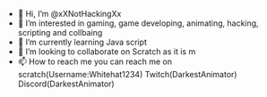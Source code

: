 - 👋 Hi, I’m @xXNotHackingXx
- 👀 I’m interested in gaming, game developing, animating, hacking, scripting and collbaing
- 🌱 I’m currently learning Java script
- 💞️ I’m looking to collaborate on Scratch as it is m
- 📫 How to reach me you can reach me on scratch(Username:Whitehat1234) Twitch(DarkestAnimator) Discord(DarkestAnimator)
